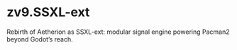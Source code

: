 # zv9.SSXL-ext
Rebirth of Aetherion as SSXL-ext: modular signal engine powering Pacman2 beyond Godot’s reach.
